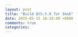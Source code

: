 ```yaml
---
layout: post
title: "Build Qt5.5.0 for Imx6"
date: 2015-05-15 16:18:48 +0800
comments: true
categories: 
---
```


